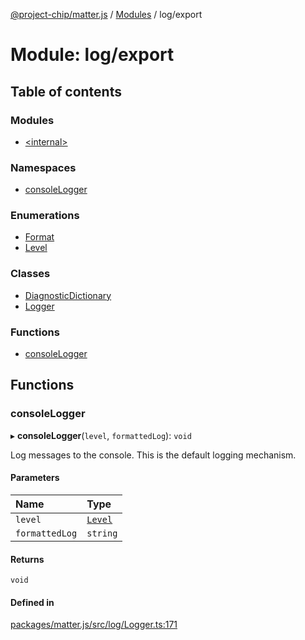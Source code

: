 [@project-chip/matter.js](../README.md) / [Modules](../modules.md) / log/export

# Module: log/export

## Table of contents

### Modules

- [\<internal\>](log_export._internal_.md)

### Namespaces

- [consoleLogger](log_export.consoleLogger.md)

### Enumerations

- [Format](../enums/log_export.Format.md)
- [Level](../enums/log_export.Level.md)

### Classes

- [DiagnosticDictionary](../classes/log_export.DiagnosticDictionary.md)
- [Logger](../classes/log_export.Logger.md)

### Functions

- [consoleLogger](log_export.md#consolelogger)

## Functions

### consoleLogger

▸ **consoleLogger**(`level`, `formattedLog`): `void`

Log messages to the console.  This is the default logging mechanism.

#### Parameters

| Name | Type |
| :------ | :------ |
| `level` | [`Level`](../enums/log_export.Level.md) |
| `formattedLog` | `string` |

#### Returns

`void`

#### Defined in

[packages/matter.js/src/log/Logger.ts:171](https://github.com/project-chip/matter.js/blob/c15b1068/packages/matter.js/src/log/Logger.ts#L171)
